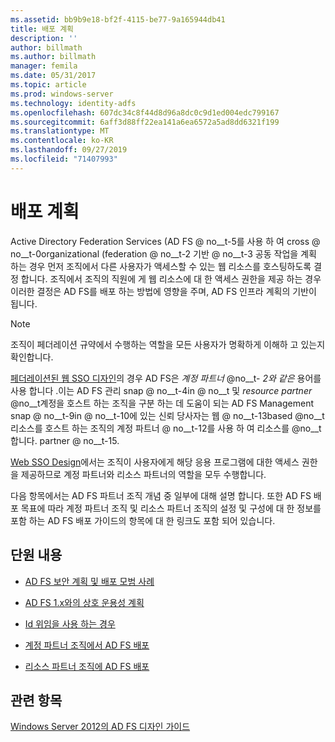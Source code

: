 ```yaml
---
ms.assetid: bb9b9e18-bf2f-4115-be77-9a165944db41
title: 배포 계획
description: ''
author: billmath
ms.author: billmath
manager: femila
ms.date: 05/31/2017
ms.topic: article
ms.prod: windows-server
ms.technology: identity-adfs
ms.openlocfilehash: 607dc34c8f44d8d96a8dc0c9d1ed004edc799167
ms.sourcegitcommit: 6aff3d88ff22ea141a6ea6572a5ad8dd6321f199
ms.translationtype: MT
ms.contentlocale: ko-KR
ms.lasthandoff: 09/27/2019
ms.locfileid: "71407993"
---
```

# <a name="planning-your-deployment"></a>배포 계획

Active Directory Federation Services \(AD FS @ no__t-5를 사용 하 여 cross @ no__t-0organizational \(federation @ no__t-2 기반 @ no__t-3 공동 작업을 계획 하는 경우 먼저 조직에서 다른 사용자가 액세스할 수 있는 웹 리소스를 호스팅하도록 결정 합니다. 조직에서 조직의 직원에 게 웹 리소스에 대 한 액세스 권한을 제공 하는 경우 이러한 결정은 AD FS를 배포 하는 방법에 영향을 주며, AD FS 인프라 계획의 기반이 됩니다.  
  
> [!NOTE]  
> 조직이 페더레이션 규약에서 수행하는 역할을 모든 사용자가 명확하게 이해하 고 있는지 확인합니다.  
  
[페더레이션된 웹 SSO 디자인](Federated-Web-SSO-Design.md)의 경우 AD FS은 *계정 파트너* @no__t- *2와 같은* 용어를 사용 합니다 .이는 AD FS 관리 snap @ no__t-4in @ no__t 및 *resource partner* @no__t계정을 호스트 하는 조직을 구분 하는 데 도움이 되는 AD FS Management snap @ no__t-9in @ no__t-10에 있는 신뢰 당사자는 웹 @ no__t-13based @no__t 리소스를 호스트 하는 조직의 계정 파트너 @ no__t-12를 사용 하 여 리소스를 @no__t 합니다. partner @ no__t-15.  
  
[Web SSO Design](Web-SSO-Design.md)에서는 조직이 사용자에게 해당 응용 프로그램에 대한 액세스 권한을 제공하므로 계정 파트너와 리소스 파트너의 역할을 모두 수행합니다.  
  
다음 항목에서는 AD FS 파트너 조직 개념 중 일부에 대해 설명 합니다. 또한 AD FS 배포 목표에 따라 계정 파트너 조직 및 리소스 파트너 조직의 설정 및 구성에 대 한 정보를 포함 하는 AD FS 배포 가이드의 항목에 대 한 링크도 포함 되어 있습니다.  
  
## <a name="in-this-section"></a>단원 내용  
  
-   [AD FS 보안 계획 및 배포 모범 사례](Best-Practices-for-Secure-Planning-and-Deployment-of-AD-FS.md)  
  
-   [AD FS 1.x와의 상호 운용성 계획](Planning-for-Interoperability-with-AD-FS-1.x.md)  
  
-   [Id 위임을 사용 하는 경우](When-to-Use-Identity-Delegation.md)  
  
-   [계정 파트너 조직에서 AD FS 배포](Deploying-AD-FS-in-the-Account-Partner-Organization-2012.md)  
  
-   [리소스 파트너 조직에 AD FS 배포](Deploying-AD-FS-in-the-Resource-Partner-Organization-2012.md)  
  
## <a name="see-also"></a>관련 항목
[Windows Server 2012의 AD FS 디자인 가이드](AD-FS-Design-Guide-in-Windows-Server-2012.md)


